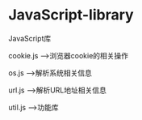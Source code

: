 # JavaScript-library
JavaScript库

cookie.js   -->浏览器cookie的相关操作

os.js       -->解析系统相关信息

url.js      -->解析URL地址相关信息

util.js     -->功能库
